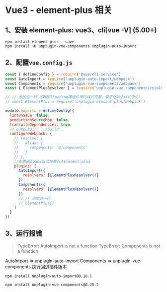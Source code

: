 # Vue3 - element-plus 相关

## 1、安装 element-plus: vue3、cli[vue -V] (5.00+)

```
npm install element-plus --save
npm install -D unplugin-vue-components unplugin-auto-import
```

## 2、配置`vue.config.js`

```javascript
const { defineConfig } = require('@vue/cli-service')
const AutoImport = require('unplugin-auto-import/webpack')
const Components = require('unplugin-vue-components/webpack')
const { ElementPlusResolver } = require('unplugin-vue-components/resolvers')

// // 添加这一行（保证ElLoading等组件库的样式完整，要不然就会样式丢失）
// const ElementPlus = require('unplugin-element-plus/webpack')

module.exports = defineConfig({
  lintOnSave: false,
  productionSourceMap: false,
  transpileDependencies: true,
  // outputDir: './build',
  configureWebpack: {
    // resolve: {
    //   alias: {
    //     components: '@/components'
    //   }
    // },
    //配置webpack自动按需引入element-plus
    plugins: [
      AutoImport({
        resolvers: [ElementPlusResolver()]
      }),
      Components({
        resolvers: [ElementPlusResolver()]
      })
      // // 添加这一行
      // ElementPlus()
    ]
  }
})
```

## 3、运行报错

> TypeError: AutoImport is not a function
> TypeError: Components is not a function

<!-- （插件版本问题，回退插件版本）-vue 项目 element plus 按需引入配置错误 -->

AutoImport => unplugin-auto-import
Components => unplugin-vue-components
执行回退插件版本

```
npm install unplugin-auto-import@0.16.1
```

```
npm install unplugin-vue-components@0.25.2
```
